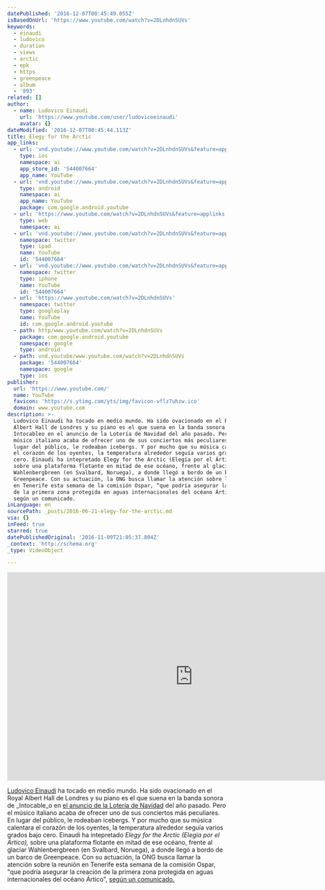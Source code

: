 ```yaml
---
datePublished: '2016-12-07T00:45:49.055Z'
isBasedOnUrl: 'https://www.youtube.com/watch?v=2DLnhdnSUVs'
keywords:
  - einaudi
  - ludovico
  - duration
  - views
  - arctic
  - epk
  - https
  - greenpeace
  - album
  - '893'
related: []
author:
  - name: Ludovico Einaudi
    url: 'https://www.youtube.com/user/ludovicoeinaudi'
    avatar: {}
dateModified: '2016-12-07T00:45:44.113Z'
title: Elegy for the Arctic
app_links:
  - url: 'vnd.youtube://www.youtube.com/watch?v=2DLnhdnSUVs&feature=applinks'
    type: ios
    namespace: ai
    app_store_id: '544007664'
    app_name: YouTube
  - url: 'vnd.youtube://www.youtube.com/watch?v=2DLnhdnSUVs&feature=applinks'
    type: android
    namespace: ai
    app_name: YouTube
    package: com.google.android.youtube
  - url: 'https://www.youtube.com/watch?v=2DLnhdnSUVs&feature=applinks'
    type: web
    namespace: ai
  - url: 'vnd.youtube://www.youtube.com/watch?v=2DLnhdnSUVs&feature=applinks'
    namespace: twitter
    type: ipad
    name: YouTube
    id: '544007664'
  - url: 'vnd.youtube://www.youtube.com/watch?v=2DLnhdnSUVs&feature=applinks'
    namespace: twitter
    type: iphone
    name: YouTube
    id: '544007664'
  - url: 'https://www.youtube.com/watch?v=2DLnhdnSUVs'
    namespace: twitter
    type: googleplay
    name: YouTube
    id: com.google.android.youtube
  - path: http/www.youtube.com/watch?v=2DLnhdnSUVs
    package: com.google.android.youtube
    namespace: google
    type: android
  - path: vnd.youtube/www.youtube.com/watch?v=2DLnhdnSUVs
    package: '544007664'
    namespace: google
    type: ios
publisher:
  url: 'https://www.youtube.com/'
  name: YouTube
  favicon: 'https://s.ytimg.com/yts/img/favicon-vflz7uhzw.ico'
  domain: www.youtube.com
description: >-
  Ludovico Einaudi ha tocado en medio mundo. Ha sido ovacionado en el Royal
  Albert Hall de Londres y su piano es el que suena en la banda sonora de
  Intocableo en el anuncio de la Lotería de Navidad del año pasado. Pero el
  músico italiano acaba de ofrecer uno de sus conciertos más peculiares. En
  lugar del público, le rodeaban icebergs. Y por mucho que su música calentara
  el corazón de los oyentes, la temperatura alrededor seguía varios grados bajo
  cero. Einaudi ha intepretado Elegy for the Arctic (Elegía por el Ártico),
  sobre una plataforma flotante en mitad de ese océano, frente al glaciar
  Wahlenbergbreen (en Svalbard, Noruega), a donde llegó a bordo de un barco de
  Greenpeace. Con su actuación, la ONG busca llamar la atención sobre la reunión
  en Tenerife esta semana de la comisión Ospar, “que podría asegurar la creación
  de la primera zona protegida en aguas internacionales del océano Ártico”,
  según un comunicado.
inLanguage: en
sourcePath: _posts/2016-06-21-elegy-for-the-arctic.md
via: {}
inFeed: true
starred: true
datePublishedOriginal: '2016-11-09T21:05:37.804Z'
_context: 'http://schema.org'
_type: VideoObject

---
```

<iframe src="https://cdn.embedly.com/widgets/media.html?src=https%3A%2F%2Fwww.youtube.com%2Fembed%2F2DLnhdnSUVs%3Ffeature%3Doembed&amp;url=http%3A%2F%2Fwww.youtube.com%2Fwatch%3Fv%3D2DLnhdnSUVs&amp;image=https%3A%2F%2Fi.ytimg.com%2Fvi%2F2DLnhdnSUVs%2Fhqdefault.jpg&amp;key=b7d04c9b404c499eba89ee7072e1c4f7&amp;type=text%2Fhtml&amp;schema=youtube" width="854" height="480" scrolling="no" frameborder="0" allowfullscreen="" style=""></iframe>

[Ludovico Einaudi][0] ha tocado en medio mundo. Ha sido ovacionado en el Royal Albert Hall de Londres y su piano es el que suena en la banda sonora de _Intocable_o en [el anuncio de la Lotería de Navidad][1] del año pasado. Pero el músico italiano acaba de ofrecer uno de sus conciertos más peculiares. En lugar del público, le rodeaban icebergs. Y por mucho que su música calentara el corazón de los oyentes, la temperatura alrededor seguía varios grados bajo cero. Einaudi ha intepretado _Elegy for the Arctic (Elegía por el Ártico),_ sobre una plataforma flotante en mitad de ese océano, frente al glaciar Wahlenbergbreen (en Svalbard, Noruega), a donde llegó a bordo de un barco de Greenpeace. Con su actuación, la ONG busca llamar la atención sobre la reunión en Tenerife esta semana de la comisión Ospar, "que podría asegurar la creación de la primera zona protegida en aguas internacionales del océano Ártico", [según un comunicado.][2]

[0]: http://elpais.com/tag/ludovico_einaudi/a
[1]: http://politica.elpais.com/politica/2015/11/16/actualidad/1447673908_999873.html
[2]: http://www.greenpeace.org/espana/es/news/2016/Junio/Greenpeace-organiza-un-concierto-historico-con-el-pianista-Ludovico-Einaudi-en-el-oceano-Artico-para-pedir-su-proteccion/